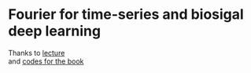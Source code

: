 

# Fourier for time-series and biosigal deep learning  

Thanks to [lecture](https://www.youtube.com/playlist?list=PLMrJAkhIeNNT_Xh3Oy0Y4LTj0Oxo8GqsC)  
and [codes for the book](https://github.com/dynamicslab/databook_python/tree/master)  
